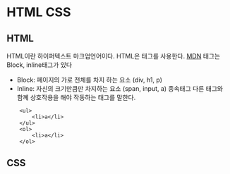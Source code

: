 # HTML CSS

## HTML
HTML이란 하이퍼텍스트 마크업언어이다.
HTML은 태그를 사용한다.
[MDN](https://developer.mozilla.org/en-US/)
태그는 Block, inline태그가 있다 
- Block: 페이지의 가로 전체를 차지 하는 요소 (div, h1, p)
- Inline: 자신의 크기만큼만 차지하는 요소 (span, input, a)
종속태그 
다른 태그와 함꼐 상호작용을 해야 작동하는 태그를 말한다.
```
    <ul>
        <li>a</li>
    </ul>
    <ol>
        <li>a</li>
    </ol>
```
## CSS